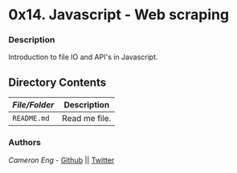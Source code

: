 # 0x14. Javascript - Web scraping
### Description
Introduction to file IO and API's in Javascript.

## Directory Contents

|   ***File/Folder***    |  **Description**                       |
|---------------|---------------------------------------|
| `README.md` |  Read me file. |

### Authors
*Cameron Eng* - [Github](https://github.com/c_eng/) || [Twitter](https://twitter.com/c33Eng)
